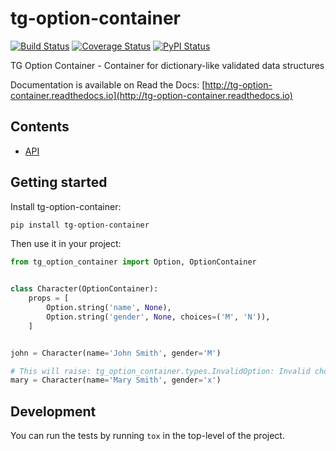 # tg-option-container

[![Build Status](https://travis-ci.org/Jyrno42/tg-option-container.svg)](https://travis-ci.org/Jyrno42/tg-option-container)
[![Coverage Status](https://codecov.io/gh/Jyrno42/tg-option-container/branch/master/graph/badge.svg)](https://codecov.io/gh/Jyrno42/tg-option-container)
[![PyPI Status](https://badge.fury.io/py/tg-option-container.png)](https://badge.fury.io/py/tg-option-container)

TG Option Container - Container for dictionary-like validated data structures

Documentation is available on Read the Docs: [http://tg-option-container.readthedocs.io](http://tg-option-container.readthedocs.io)

## Contents

* [API](api.md)

## Getting started

Install tg-option-container:

```sh
pip install tg-option-container
```

Then use it in your project:

```python
from tg_option_container import Option, OptionContainer


class Character(OptionContainer):
    props = [
        Option.string('name', None),
        Option.string('gender', None, choices=('M', 'N')),
    ]


john = Character(name='John Smith', gender='M')

# This will raise: tg_option_container.types.InvalidOption: Invalid choice x for option `gender`, choices are ('M', 'N').
mary = Character(name='Mary Smith', gender='x')
```

## Development

You can run the tests by running `tox` in the top-level of the project.
